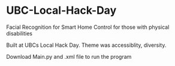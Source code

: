 # UBC-Local-Hack-Day
Facial Recognition for Smart Home Control for those with physical disabilities

Built at UBCs Local Hack Day. Theme was accessiblity, diversity. 

Download Main.py and .xml file to run the program
